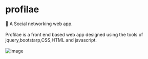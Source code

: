 # profilae
🌟 A Social networking web app. <br> <br>
Profilae is a front end based web app designed using the tools of jquery,bootstarp,CSS,HTML and javascript. <br> <br>
![image](https://user-images.githubusercontent.com/26721853/31586275-4d578896-b1ec-11e7-8dea-861bd7f12035.png)

